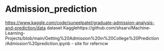 # Admission_prediction
https://www.kaggle.com/code/suneelpatel/graduate-admission-analysis-and-prediction/data              dataset Kagglehttps://github.com/shsarv/Machine-Learning-Projects/blob/main/Getting%20Admission%20in%20College%20Prediction/Admission%20prediction.ipynb                      - site for referncw
